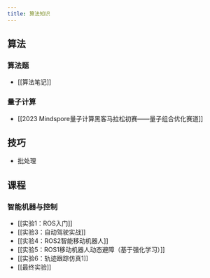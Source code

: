 ```yaml
---
title: 算法知识 
---
```

## 算法
### 算法题
+ [[算法笔记]]

### 量子计算
+ [[2023 Mindspore量子计算黑客马拉松初赛——量子组合优化赛道]]

## 技巧
+ 批处理 

## 课程
### 智能机器与控制
+ [[实验1：ROS入门]]
+ [[实验3：自动驾驶实战]]
+ [[实验4：ROS2智能移动机器人]]
+ [[实验5：ROS1移动机器人动态避障（基于强化学习）]]
+ [[实验6：轨迹跟踪仿真1]]
+ [[最终实验]]